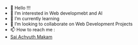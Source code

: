 - 👋 Hello !!!
- 👀 I’m interested in Web developmebt and AI
- 🌱 I’m currently learning 
- 💞️ I’m looking to collaborate on Web Development Projects
- 📫 How to reach me : <script src="https://platform.linkedin.com/badges/js/profile.js" async defer type="text/javascript"></script>
- <div class="badge-base LI-profile-badge" data-locale="en_US" data-size="medium" data-theme="light" data-type="VERTICAL" data-vanity="sai-achyuth-makam-00338a165" data-version="v1"><a class="badge-base__link LI-simple-link" href="https://in.linkedin.com/in/sai-achyuth-makam-00338a165?trk=profile-badge">Sai Achyuth Makam</a></div>
              

<!---
saiachyuthm/saiachyuthm is a ✨ special ✨ repository because its `README.md` (this file) appears on your GitHub profile.
You can click the Preview link to take a look at your changes.
--->
